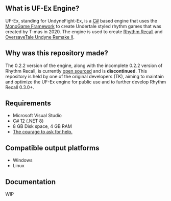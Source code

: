 ## What is UF-Ex Engine?
UF-Ex, standing for UndyneFight-Ex, is a [C#](https://learn.microsoft.com/en-us/dotnet/csharp/) based engine that uses the [MonoGame Framework](https://monogame.net/) to create Undertale styled rhythm games that was created by T-mas in 2020. The engine is used to create [Rhythm Recall](https://gamejolt.com/games/rhythmrecall/707354) and [OversaveTale Undyne Remake II](https://gamejolt.com/games/OSTundyneRemake2/655685).

## Why was this repository made?
The 0.2.2 version of the engine, along with the incomplete 0.2.2 version of Rhythm Recall, is currently [open sourced](https://github.com/Undertale-T-mas/UndyneFight-Ex-RE) and is **discontinued**. This repository is held by one of the original developers (TK), aiming to maintain and optimize the UF-Ex engine for public use and to further develop Rhythm Recall 0.3.0+.

## Requirements
- Microsoft Visual Studio
- C# 12 (.NET 8)
- 8 GB Disk space, 4 GB RAM
- [The courage to ask for help.](https://discord.com/channels/1022852493903933510/1293941718584135710)

## Compatible output platforms
- Windows
- Linux

## Documentation
WIP